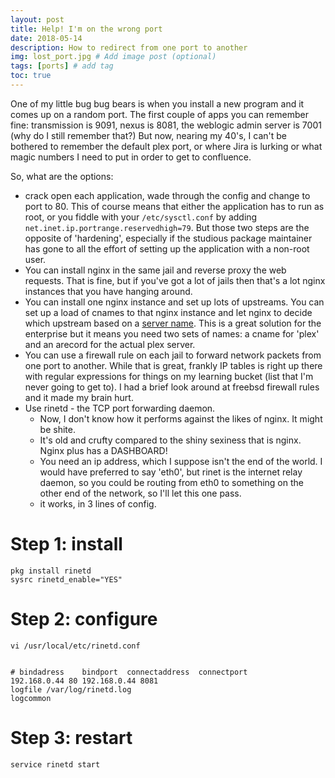 ```yaml
---
layout: post
title: Help! I'm on the wrong port
date: 2018-05-14
description: How to redirect from one port to another
img: lost_port.jpg # Add image post (optional)
tags: [ports] # add tag
toc: true
---
```


One of my little bug bug bears is when you install a new program and it comes up on a random port. The first couple of apps you can remember fine: transmission is 9091, nexus is 8081, the weblogic admin server is 7001 (why do I still remember that?) But now, nearing my 40's, I can't be bothered to remember the default plex port, or where Jira is lurking or what magic numbers I need to put in order to get to confluence.

So, what are the options:
* crack open each application, wade through the config and change to port to 80. This of course means that either the application has to run as root, or you fiddle with your ``/etc/sysctl.conf`` by adding ``net.inet.ip.portrange.reservedhigh=79``. But those two steps are the opposite of 'hardening', especially if the  studious package maintainer has gone to all the effort of setting up the application with a non-root user.
* You can install nginx in the same jail and reverse proxy the web requests. That is fine, but if you've got a lot of jails then that's a lot nginx instances that you have hanging around.
* You can install one nginx instance and set up lots of upstreams. You can set up a load of cnames to that nginx instance and let nginx to decide which upstream based on a [server name](http://nginx.org/en/docs/http/server_names.html). This is a great solution for the enterprise but it means you need two sets of names: a cname for 'plex' and an arecord for the actual plex server.
* You can use a firewall rule on each jail to forward network packets from one port to another. While that is great, frankly IP tables is right up there with regular expressions for things on my learning bucket (list that I'm never going to get to). I had a brief look around at freebsd firewall rules and it made my brain hurt.
* Use rinetd - the TCP port forwarding daemon.
  * Now, I don't know how it performs against the likes of nginx. It might be shite.
  * It's old and crufty compared to the shiny sexiness that is nginx. Nginx plus has a DASHBOARD!
  * You need an ip address, which I suppose isn't the end of the world. I would have preferred to say 'eth0', but rinet is the internet relay daemon, so you could be routing from eth0 to something on the other end of the network, so I'll let this one pass.
  * it works, in 3 lines of config.

# Step 1: install

```
pkg install rinetd
sysrc rinetd_enable="YES"
```

# Step 2: configure

```
vi /usr/local/etc/rinetd.conf


# bindadress    bindport  connectaddress  connectport
192.168.0.44 80 192.168.0.44 8081
logfile /var/log/rinetd.log
logcommon
```

# Step 3: restart

```
service rinetd start
```
